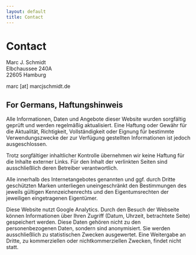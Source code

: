 ```yaml
---
layout: default
title: Contact
---
```


# Contact

Marc J. Schmidt<br/>
Elbchaussee 240A<br/>
22605 Hamburg<br/>


marc [at] marcjschmidt.de


## For Germans, Haftungshinweis

Alle Informationen, Daten und Angebote dieser Website wurden sorgfältig geprüft und werden regelmäßig aktualisiert. Eine Haftung oder Gewähr für die Aktualität, Richtigkeit, Vollständigkeit oder Eignung für bestimmte Verwendungszwecke der zur Verfügung gestellten Informationen ist jedoch ausgeschlossen.

Trotz sorgfältiger inhaltlicher Kontrolle übernehmen wir keine Haftung für die Inhalte externer Links. Für den Inhalt der verlinkten Seiten sind ausschließlich deren Betreiber verantwortlich.

Alle innerhalb des Internetangebotes genannten und ggf. durch Dritte geschützten Marken unterliegen uneingeschränkt den Bestimmungen des jeweils gültigen Kennzeichenrechts und den Eigentumsrechten der jeweiligen eingetragenen Eigentümer.

Diese Website nutzt Google Analytics. Durch den Besuch der Webseite können Informationen über Ihren Zugriff (Datum, Uhrzeit, betrachtete Seite) gespeichert werden. Diese Daten gehören nicht zu den personenbezogenen Daten, sondern sind anonymisiert. Sie werden ausschließlich zu statistischen Zwecken ausgewertet. Eine Weitergabe an Dritte, zu kommerziellen oder nichtkommerziellen Zwecken, findet nicht statt.